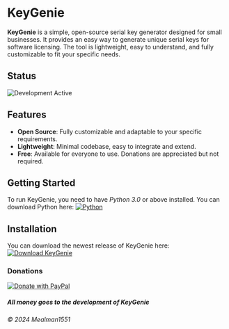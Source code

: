 # KeyGenie

**KeyGenie** is a simple, open-source serial key generator designed for small businesses. It provides an easy way to generate unique serial keys for software licensing. The tool is lightweight, easy to understand, and fully customizable to fit your specific needs.

## Status
![Development Active](https://img.shields.io/badge/development-active-brightgreen?style=flat-square)
<!-- ![Development Inactive](https://img.shields.io/badge/development-inactive-red?style=flat-square) -->

## Features
- **Open Source**: Fully customizable and adaptable to your specific requirements.
- **Lightweight**: Minimal codebase, easy to integrate and extend.
- **Free**: Available for everyone to use. Donations are appreciated but not required.

## Getting Started
To run KeyGenie, you need to have _Python 3.0_ or above installed. You can download Python here: [![Python](https://img.shields.io/badge/Download-Python%203.0+-3776AB.svg?logo=python&logoColor=white)](https://www.python.org/)


## Installation
You can download the newest release of KeyGenie here: [![Download KeyGenie](https://img.shields.io/badge/Download-KeyGenie%201.0.0-brightgreen.svg?logo=python&logoColor=white)](https://github.com/Mealman1551/KeyGenie/releases/download/KeyGenie_1.0.0/KeyGenie1.0.0.py)



### Donations
[![Donate with PayPal](https://img.shields.io/badge/Donate-PayPal-blue.svg?logo=paypal&logoColor=white)](https://paypal.me/NathanduBuy)
##### All money goes to the development of KeyGenie
###### © 2024 Mealman1551
